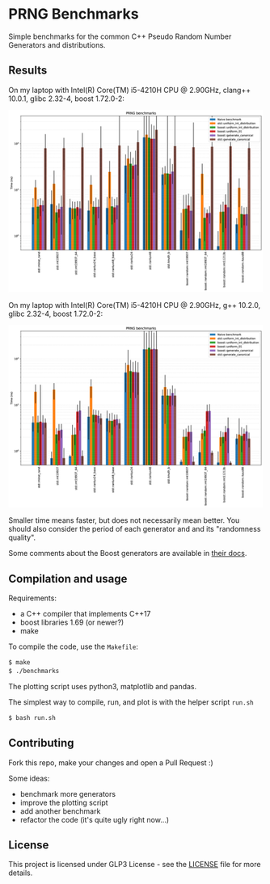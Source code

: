 # PRNG Benchmarks

Simple benchmarks for the common C++ Pseudo Random Number Generators and
distributions.


## Results

On my laptop with Intel(R) Core(TM) i5-4210H CPU @ 2.90GHz, clang++ 10.0.1,
glibc 2.32-4, boost 1.72.0-2:

![](benchmarks-clang++.png)

On my laptop with Intel(R) Core(TM) i5-4210H CPU @ 2.90GHz, g++ 10.2.0,
glibc 2.32-4, boost 1.72.0-2:

![](benchmarks-g++.png)

Smaller time means faster, but does not necessarily mean better. You should
also consider the period of each generator and and its "randomness quality".

Some comments about the Boost generators are available in
[their docs](https://www.boost.org/doc/libs/1_71_0/doc/html/boost_random/reference.html#boost_random.reference.generators).


## Compilation and usage

Requirements:
- a C++ compiler that implements C++17
- boost libraries 1.69 (or newer?)
- make

To compile the code, use the `Makefile`:

``` bash
$ make
$ ./benchmarks
```

The plotting script uses python3, matplotlib and pandas.

The simplest way to compile, run, and plot is with the helper script `run.sh`

``` bash
$ bash run.sh
```


## Contributing

Fork this repo, make your changes and open a Pull Request :)

Some ideas:
- benchmark more generators
- improve the plotting script
- add another benchmark
- refactor the code (it's quite ugly right now...)


## License

This project is licensed under GLP3 License - see the [LICENSE](LICENSE) file
for more details.